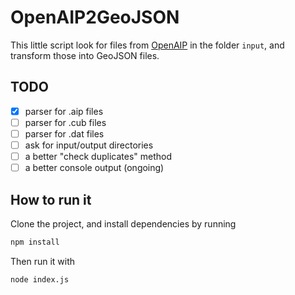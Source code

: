 # OpenAIP2GeoJSON

This little script look for files from [OpenAIP](http://www.openaip.net) in the folder ```input```, and transform those into GeoJSON files.

## TODO
- [x] parser for .aip files
- [ ] parser for .cub files
- [ ] parser for .dat files
- [ ] ask for input/output directories
- [ ] a better "check duplicates" method
- [ ] a better console output (ongoing)

## How to run it

Clone the project, and install dependencies by running
```bash
npm install
```
Then run it with
```bash
node index.js
```
